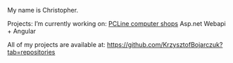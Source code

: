 My name is Christopher.

Projects:
I’m currently working on: [PCLine computer shops](https://github.com/KrzysztofBojarczuk/PCLine-computer-shops) Asp.net Webapi + Angular

All of my projects are available at: https://github.com/KrzysztofBojarczuk?tab=repositories



